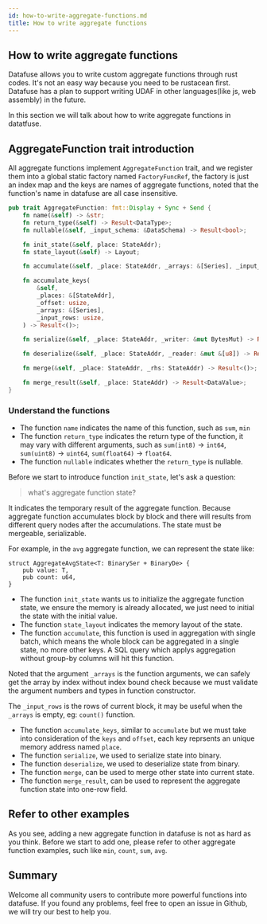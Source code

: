 ```yaml
---
id: how-to-write-aggregate-functions.md
title: How to write aggregate functions
---
```


## How to write aggregate functions

Datafuse allows you to write custom aggregate functions through rust codes.
It's not an easy way because you need to be rustacean first. Datafuse has a plan to support writing UDAF in other languages(like js, web assembly) in the future.

In this section we will talk about how to write aggregate functions in datatfuse.


## AggregateFunction trait introduction

All aggregate functions implement `AggregateFunction` trait, and we register them into a global static factory named `FactoryFuncRef`, the factory is just an index map and the keys are names of aggregate functions, noted that the function's name in datafuse are all case insensitive.


``` rust
pub trait AggregateFunction: fmt::Display + Sync + Send {
    fn name(&self) -> &str;
    fn return_type(&self) -> Result<DataType>;
    fn nullable(&self, _input_schema: &DataSchema) -> Result<bool>;

    fn init_state(&self, place: StateAddr);
    fn state_layout(&self) -> Layout;

    fn accumulate(&self, _place: StateAddr, _arrays: &[Series], _input_rows: usize) -> Result<()>;

    fn accumulate_keys(
        &self,
        _places: &[StateAddr],
        _offset: usize,
        _arrays: &[Series],
        _input_rows: usize,
    ) -> Result<()>;

    fn serialize(&self, _place: StateAddr, _writer: &mut BytesMut) -> Result<()>;

    fn deserialize(&self, _place: StateAddr, _reader: &mut &[u8]) -> Result<()>;

    fn merge(&self, _place: StateAddr, _rhs: StateAddr) -> Result<()>;

    fn merge_result(&self, _place: StateAddr) -> Result<DataValue>;
}
```

### Understand the functions

- The function `name` indicates the name of this function, such as `sum`, `min`
- The function `return_type` indicates the return type of the function, it may vary with different arguments, such as `sum(int8)` -> `int64`, `sum(uint8)` -> `uint64`, `sum(float64)` -> `float64`.
- The function `nullable` indicates whether the `return_type` is nullable.

Before we start to introduce function `init_state`, let's ask a question:

 >  what's aggregate function state?

It indicates the temporary result of the aggregate function. Because aggregate function accumulates block by block and there will results from different query nodes after the accumulations. The state must be mergeable, serializable.

For example, in the `avg` aggregate function, we can represent the state like:

```
struct AggregateAvgState<T: BinarySer + BinaryDe> {
    pub value: T,
    pub count: u64,
}
```

- The function `init_state` wants us to initialize the aggregate function state, we ensure the memory is already allocated, we just need to initial the state with the initial value.
- The function `state_layout` indicates the memory layout of the state.
- The function `accumulate`, this function is used in aggregation with single batch, which means the whole block can be aggregated in a single state, no more other keys. A SQL query which applys aggregation without group-by columns will hit this function.

Noted that the argument `_arrays` is the function arguments, we can safely get the array by index without index bound check because we must validate the argument numbers and types in function constructor.

 The `_input_rows` is the rows of current block, it may be useful when the `_arrays` is empty, eg: `count()` function.


- The function `accumulate_keys`, similar to `accumulate` but we must take into consideration of the `keys` and `offset`, each key reprsents an unique memory address named `place`.
- The function `serialize`, we used to serialize state into binary.
- The function `deserialize`, we used to deserialize state from binary.
- The function `merge`, can be used to merge other state into current state.
- The function `merge_result`, can be used to represent the aggregate function state into one-row field.

## Refer to other examples
As you see, adding a new aggregate function in datafuse is not as hard as you think.
Before we start to add one, please refer to other aggregate function examples, such like `min`, `count`, `sum`, `avg`.

## Summary
Welcome all community users to contribute more powerful functions into datafuse. If you found any problems, feel free to open an issue in Github, we will try our best to help you.
